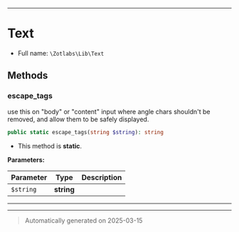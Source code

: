 ***

# Text





* Full name: `\Zotlabs\Lib\Text`




## Methods


### escape_tags

use this on "body" or "content" input where angle chars shouldn't be removed,
and allow them to be safely displayed.

```php
public static escape_tags(string $string): string
```



* This method is **static**.




**Parameters:**

| Parameter | Type | Description |
|-----------|------|-------------|
| `$string` | **string** |  |





***


***
> Automatically generated on 2025-03-15
